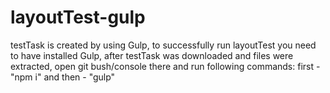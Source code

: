 # layoutTest-gulp
testTask is created by using Gulp, to successfully run layoutTest you need to have installed Gulp, after testTask was downloaded and files were extracted, open git bush/console  there and run following commands: first - "npm i" and then - "gulp"
